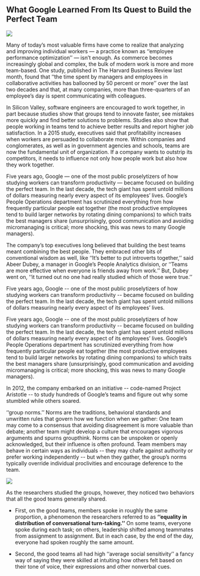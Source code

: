 ## What Google Learned From Its Quest to Build the Perfect Team

![](https://www.aztecshoops.com/wp-content/uploads/2019/02/teamwork-essay.jpg)

Many of today’s most valuable firms have come to realize that analyzing and improving individual workers ­— a practice known as ‘‘employee performance optimization’’ — isn’t enough. As commerce becomes increasingly global and complex, the bulk of modern work is more and more team-based. One study, published in The Harvard Business Review last month, found that ‘‘the time spent by managers and employees in collaborative activities has ballooned by 50 percent or more’’ over the last two decades and that, at many companies, more than three-quarters of an employee’s day is spent communicating with colleagues.

In Silicon Valley, software engineers are encouraged to work together, in part because studies show that groups tend to innovate faster, see mistakes more quickly and find better solutions to problems. Studies also show that people working in teams tend to achieve better results and report higher job satisfaction. In a 2015 study, executives said that profitability increases when workers are persuaded to collaborate more. Within companies and conglomerates, as well as in government agencies and schools, teams are now the fundamental unit of organization. If a company wants to outstrip its competitors, it needs to influence not only how people work but also how they work together.

Five years ago, Google — one of the most public proselytizers of how studying workers can transform productivity — became focused on building the perfect team. In the last decade, the tech giant has spent untold millions of dollars measuring nearly every aspect of its employees’ lives. Google’s People Operations department has scrutinized everything from how frequently particular people eat together (the most productive employees tend to build larger networks by rotating dining companions) to which traits the best managers share (unsurprisingly, good communication and avoiding micromanaging is critical; more shocking, this was news to many Google managers).

The company’s top executives long believed that building the best teams meant combining the best people. They embraced other bits of conventional wisdom as well, like ‘‘It’s better to put introverts together,’’ said Abeer Dubey, a manager in Google’s People Analytics division, or ‘‘Teams are more effective when everyone is friends away from work.’’ But, Dubey went on, ‘‘it turned out no one had really studied which of those were true.’’


Five years ago, Google -- one of the most public proselytizers of how studying workers can transform productivity -- became focused on building the perfect team. In the last decade, the tech giant has spent untold millions of dollars measuring nearly every aspect of its employees’ lives.

Five years ago, Google -- one of the most public proselytizers of how studying workers can transform productivity -- became focused on building the perfect team. In the last decade, the tech giant has spent untold millions of dollars measuring nearly every aspect of its employees’ lives. Google’s People Operations department has scrutinized everything from how frequently particular people eat together (the most productive employees tend to build larger networks by rotating dining companions) to which traits the best managers share (unsurprisingly, good communication and avoiding micromanaging is critical; more shocking, this was news to many Google managers).

In 2012, the company embarked on an initiative -- code-named Project Aristotle -- to study hundreds of Google’s teams and figure out why some stumbled while others soared.

 ‘‘group norms.’’ Norms are the traditions, behavioral standards and unwritten rules that govern how we function when we gather: One team may come to a consensus that avoiding disagreement is more valuable than debate; another team might develop a culture that encourages vigorous arguments and spurns groupthink. Norms can be unspoken or openly acknowledged, but their influence is often profound. Team members may behave in certain ways as individuals -- they may chafe against authority or prefer working independently -- but when they gather, the group’s norms typically override individual proclivities and encourage deference to the team.

 ![](https://static01.nyt.com/images/2016/02/28/magazine/28mag-teams2/28mag-teams2-superJumbo.jpg?quality=90&auto=webp)

As the researchers studied the groups, however, they noticed two behaviors that all the good teams generally shared.

-  First, on the good teams, members spoke in roughly the same proportion, a phenomenon the researchers referred to as **‘‘equality in distribution of conversational turn-taking.’’** On some teams, everyone spoke during each task; on others, leadership shifted among teammates from assignment to assignment. But in each case, by the end of the day, everyone had spoken roughly the same amount. 

- Second, the good teams all had high ‘‘average social sensitivity’’ a fancy way of saying they were skilled at intuiting how others felt based on their tone of voice, their expressions and other nonverbal cues. 